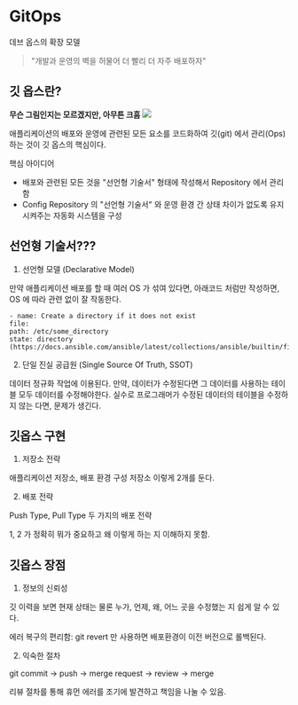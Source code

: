 # GitOps

데브 옵스의 확장 모델

> "개발과 운영의 벽을 허물어 더 빨리 더 자주 배포하자"

## 깃 옵스란?

**무슨 그림인지는 모르겠지만, 아무튼 크흠**
![](https://image.samsungsds.com/kr/insights/gitops_img01.jpg?queryString=20210621120951)

애플리케이션의 배포와 운영에 관련된 모든 요소를 코드화하여 깃(git) 에서 관리(Ops)하는 것이 깃 옵스의 핵심이다.

핵심 아이디어
- 배포와 관련된 모든 것을 "선언형 기술서" 형태에 작성해서 Repository 에서 관리함
- Config Repository 의 "선언형 기술서" 와 운영 환경 간 상태 차이가 없도록 유지 시켜주는 자동화 시스템을 구성

## 선언형 기술서???

1) 선언형 모델 (Declarative Model)

만약 애플리케이션 배포를 할 때 여러 OS 가 섞여 있다면, 아래코드 처럼만 작성하면, OS 에 따라 관련 없이 잘 작동한다.

```
- name: Create a directory if it does not exist
file:
path: /etc/some_directory
state: directory
(https://docs.ansible.com/ansible/latest/collections/ansible/builtin/file_module.html)
```

2) 단일 진실 공급원 (Single Source Of Truth, SSOT)

데이터 정규화 작업에 이용된다. 만약, 데이터가 수정된다면 그 데이터를 사용하는 테이블 모두 데이터를 수정해야한다. 실수로 프로그래머가 수정된 데이터의 테이블을 수정하지 않는 다면, 문제가 생긴다.

## 깃옵스 구현

1) 저장소 전략

애플리케이션 저장소, 배포 환경 구성 저장소 이렇게 2개를 둔다.

2) 배포 전략

Push Type, Pull Type 두 가지의 배포 전략

1, 2 가 정확히 뭐가 중요하고 왜 이렇게 하는 지 이해하지 못함.

## 깃옵스 장점

1) 정보의 신뢰성

 깃 이력을 보면 현재 상태는 물론 누가, 언제, 왜, 어느 곳을 수정했는 지 쉽게 알 수 있다.

 에러 복구의 편리함: git revert 만 사용하면 배포환경이 이전 버전으로 롤백된다.

2) 익숙한 절차

 git commit -> push -> merge request -> review -> merge

 리뷰 절차를 통해 휴먼 에러를 조기에 발견하고 책임을 나눌 수 있음.